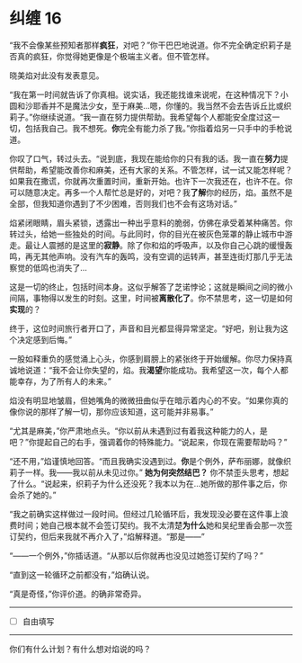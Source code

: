# 纠缠 16

“我不会像某些预知者那样**疯狂**，对吧？”你干巴巴地说道。你不完全确定织莉子是否真的疯狂，你觉得她更像是个极端主义者。但不管怎样。

晓美焰对此没有发表意见。

“我在第一时间就告诉了你真相。说实话，我还能找谁来说呢，在这种情况下？小圆和沙耶香并不是魔法少女，至于麻美...嗯，你懂的。我当然不会去告诉丘比或织莉子。”你继续说道。“我一直在努力提供帮助。我希望每个人都能安全度过这一切，包括我自己。我不想死。**你**完全有能力杀了我。”你指着焰另一只手中的手枪说道。

你叹了口气，转过头去。“说到底，我现在能给你的只有我的话。我一直在**努力**提供帮助，希望能改善你和麻美，还有大家的关系。不管怎样，试一试又能怎样呢？如果我在撒谎，你就再次重置时间，重新开始。也许下一次我还在，也许不在。你可以随意决定。再多一个人帮忙总是好的，对吧？我**了解**你的经历，焰。虽然不是全部，但我知道你遇到了不少困难，否则我们也不会有这场对话。”

焰紧闭眼睛，眉头紧锁，透露出一种出乎意料的脆弱，仿佛在承受着某种痛苦。你转过头，给她一些独处的时间。与此同时，你的目光在被灰色笼罩的静止城市中游走。最让人震撼的是这里的**寂静**。除了你和焰的呼吸声，以及你自己心跳的缓慢轰鸣，再无其他声响。没有汽车的轰鸣，没有空调的运转声，甚至连街灯那几乎无法察觉的低鸣也消失了…

这是一切的终止，包括时间本身。这似乎解答了芝诺悖论；这就是瞬间之间的微小间隔，事物得以发生的时刻。这里，时间被**离散化了**。你不禁思考，这一切是如何**实现**的？

终于，这位时间旅行者开口了，声音和目光都显得异常坚定。“好吧，别让我为这个决定感到后悔。”

一股如释重负的感觉涌上心头，你感到肩膀上的紧张终于开始缓解。你尽力保持真诚地说道：“我不会让你失望的，焰。我**渴望**你能成功。我希望这一次，每个人都能幸存，为了所有人的未来。”

焰没有明显地皱眉，但她嘴角的微微扭曲似乎在暗示着内心的不安。“如果你真的像你说的那样了解一切，那你应该知道，这可能并非易事。”

“尤其是麻美，”你严肃地点头。“你以前从未遇到过有着我这种能力的人，是吧？”你提起自己的右手，强调着你的特殊能力。“说起来，你现在需要帮助吗？”

“还不用，”焰谨慎地回答。“而且我确实没遇到过。**你**是个例外，萨布丽娜，就像织莉子一样。我——我以前从未见过你。”
**她为何突然结巴？**
你不禁歪头思考，想起了什么。“说起来，织莉子为什么还没死？我本以为在...她所做的那件事之后，你会杀了她的。”

“我之前确实这样做过一段时间。但经过几轮循环后，我发现没必要在这件事上浪费时间；她自己根本就不会签订契约。我不太清楚**为什么**她和吴纪里香会那一次签订契约，但后来我就不再介入了，”焰解释道。“那是——”

“——一个例外，”你插话道。“从那以后你就再也没见过她签订契约了吗？”

“直到这一轮循环之前都没有，”焰确认说。

“真是奇怪，”你评价道。的确非常奇异。

---

- [ ] 自由填写

---

你们有什么计划？有什么想对焰说的吗？
